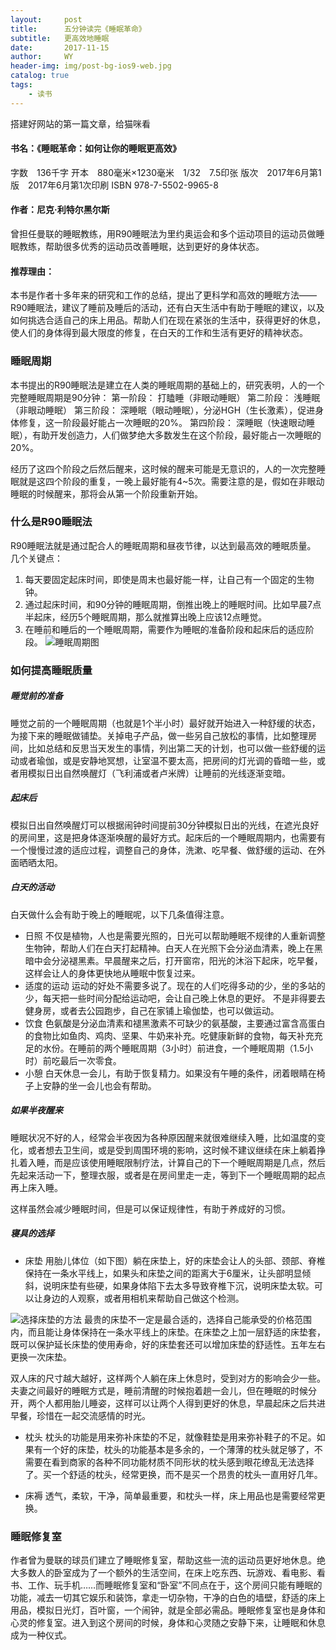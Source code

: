 ```yaml
---
layout:     post
title:      五分钟读完《睡眠革命》
subtitle:   更高效地睡眠
date:       2017-11-15
author:     WY
header-img: img/post-bg-ios9-web.jpg
catalog: true
tags:
    - 读书
---
```


搭建好网站的第一篇文章，给猫咪看

#### 书名：《睡眠革命：如何让你的睡眠更高效》
字数　136千字
开本　880毫米×1230毫米　1/32　7.5印张
版次　2017年6月第1版　2017年6月第1次印刷
ISBN 978-7-5502-9965-8

#### 作者：尼克·利特尔黑尔斯

曾担任曼联的睡眠教练，用R90睡眠法为里约奥运会和多个运动项目的运动员做睡眠教练，帮助很多优秀的运动员改善睡眠，达到更好的身体状态。

#### 推荐理由：
本书是作者十多年来的研究和工作的总结，提出了更科学和高效的睡眠方法——R90睡眠法，建议了睡前及睡后的活动，还有白天生活中有助于睡眠的建议，以及如何挑选合适自己的床上用品。帮助人们在现在紧张的生活中，获得更好的休息，使人们的身体得到最大限度的修复，在白天的工作和生活有更好的精神状态。
### 睡眠周期
本书提出的R90睡眠法是建立在人类的睡眠周期的基础上的，研究表明，人的一个完整睡眠周期是90分钟：
第一阶段： 打瞌睡（非眼动睡眠）
第二阶段： 浅睡眠（非眼动睡眠）
第三阶段： 深睡眠（眼动睡眠），分泌HGH（生长激素），促进身体修复，这一阶段最好能占一次睡眠的20%。
第四阶段： 深睡眠（快速眼动睡眠），有助开发创造力，人们做梦绝大多数发生在这个阶段，最好能占一次睡眠的20%。

经历了这四个阶段之后然后醒来，这时候的醒来可能是无意识的，人的一次完整睡眠就是这四个阶段的重复，一晚上最好能有4~5次。需要注意的是，假如在非眼动睡眠的时候醒来，那将会从第一个阶段重新开始。

### 什么是R90睡眠法
R90睡眠法就是通过配合人的睡眠周期和昼夜节律，以达到最高效的睡眠质量。
几个关键点：
1. 每天要固定起床时间，即使是周末也最好能一样，让自己有一个固定的生物钟。
2. 通过起床时间，和90分钟的睡眠周期，倒推出晚上的睡眠时间。比如早晨7点半起床，经历5个睡眠周期，那么就推算出晚上应该12点睡觉。
3. 在睡前和睡后的一个睡眠周期，需要作为睡眠的准备阶段和起床后的适应阶段。
![睡眠周期图](http://upload-images.jianshu.io/upload_images/3119885-28fa5c3046baab9a.png?imageMogr2/auto-orient/strip%7CimageView2/2/w/1240)

### 如何提高睡眠质量
##### 睡觉前的准备
睡觉之前的一个睡眠周期（也就是1个半小时）最好就开始进入一种舒缓的状态，为接下来的睡眠做铺垫。关掉电子产品，做一些另自己放松的事情，比如整理房间，比如总结和反思当天发生的事情，列出第二天的计划，也可以做一些舒缓的运动或者瑜伽，或是安静地冥想，让室温不要太高，把房间的灯光调的昏暗一些，或者用模拟日出自然唤醒灯（飞利浦或者卢米牌）让睡前的光线逐渐变暗。

##### 起床后
模拟日出自然唤醒灯可以根据闹钟时间提前30分钟模拟日出的光线，在遮光良好的房间里，这是把身体逐渐唤醒的最好方式。起床后的一个睡眠周期内，也需要有一个慢慢过渡的适应过程，调整自己的身体，洗漱、吃早餐、做舒缓的运动、在外面晒晒太阳。

##### 白天的活动
白天做什么会有助于晚上的睡眠呢，以下几条值得注意。
- 日照
不仅是植物，人也是需要光照的，日光可以帮助睡眠不规律的人重新调整生物钟，帮助人们在白天打起精神。白天人在光照下会分泌血清素，晚上在黑暗中会分泌褪黑素。早晨醒来之后，打开窗帘，阳光的沐浴下起床，吃早餐，这样会让人的身体更快地从睡眠中恢复过来。
- 适度的运动
运动的好处不需要多说了。现在的人们吃得多动的少，坐的多站的少，每天把一些时间分配给运动吧，会让自己晚上休息的更好。
不是非得要去健身房，或者去公园跑步，自己在家铺上瑜伽垫，也可以做运动。
- 饮食
色氨酸是分泌血清素和褪黑激素不可缺少的氨基酸，主要通过富含高蛋白的食物比如鱼肉、鸡肉、坚果、牛奶来补充。吃健康新鲜的食物，每天补充充足的水份。在睡前的两个睡眠周期（3小时）前进食，一个睡眠周期（1.5小时）前吃最后一次零食。
- 小憩
白天休息一会儿，有助于恢复精力。如果没有午睡的条件，闭着眼睛在椅子上安静的坐一会儿也会有帮助。

##### 如果半夜醒来
睡眠状况不好的人，经常会半夜因为各种原因醒来就很难继续入睡，比如温度的变化，或者想去卫生间，或是受到周围环境的影响，这时候不建议继续在床上躺着挣扎着入睡，而是应该使用睡眠限制疗法，计算自己的下一个睡眠周期是几点，然后先起来活动一下，整理衣服，或者是在房间里走一走，等到下一个睡眠周期的起点再上床入睡。

这样虽然会减少睡眠时间，但是可以保证规律性，有助于养成好的习惯。

##### 寝具的选择

- 床垫
用胎儿体位（如下图）躺在床垫上，好的床垫会让人的头部、颈部、脊椎保持在一条水平线上，如果头和床垫之间的距离大于6厘米，让头部明显倾斜，说明床垫有些硬，如果身体陷下去太多导致脊椎下沉，说明床垫太软。可以让身边的人观察，或者用相机来帮助自己做这个检测。

![选择床垫的方法](http://upload-images.jianshu.io/upload_images/3119885-df7f17467cb4a7be.png?imageMogr2/auto-orient/strip%7CimageView2/2/w/1240)
最贵的床垫不一定是最合适的，选择自己能承受的价格范围内，而且能让身体保持在一条水平线上的床垫。在床垫之上加一层舒适的床垫套，既可以保护延长床垫的使用寿命，好的床垫套还可以增加床垫的舒适性。五年左右更换一次床垫。

双人床的尺寸越大越好，这样两个人躺在床上休息时，受到对方的影响会少一些。夫妻之间最好的睡眠方式是，睡前清醒的时候抱着趟一会儿，但在睡眠的时候分开，两个人都用胎儿睡姿，这样可以让两个人得到更好的休息，早晨起床之后共进早餐，珍惜在一起交流感情的时光。

-  枕头
枕头的功能是用来弥补床垫的不足，就像鞋垫是用来弥补鞋子的不足。如果有一个好的床垫，枕头的功能基本是多余的，一个薄薄的枕头就足够了，不需要在看到商家的各种不同功能材质不同形状的枕头感到眼花缭乱无法选择了。买一个舒适的枕头，经常更换，而不是买一个昂贵的枕头一直用好几年。

- 床褥
透气，柔软，干净，简单最重要，和枕头一样，床上用品也是需要经常更换。

### 睡眠修复室
作者曾为曼联的球员们建立了睡眠修复室，帮助这些一流的运动员更好地休息。绝大多数人的卧室成为了一个额外的生活空间，在床上吃东西、玩游戏、看电影、看书、工作、玩手机……而睡眠修复室和“卧室”不同点在于，这个房间只能有睡眠的功能，减去一切其它娱乐和装饰，拿走一切杂物，干净的白色的墙壁，舒适的床上用品，模拟日光灯，百叶窗，一个闹钟，就是全部必需品。睡眠修复室也是身体和心灵的修复室。进入到这个房间的时候，身体和心灵随之安静下来，让睡眠和休息成为一种仪式。
